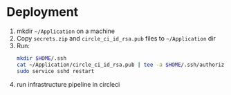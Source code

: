 # Deployment
1. mkdir `~/Application` on a machine
2. Copy `secrets.zip` and `circle_ci_id_rsa.pub` files to `~/Application` dir
3. Run:
   ```bash
   mkdir $HOME/.ssh
   cat ~/Application/circle_ci_id_rsa.pub | tee -a $HOME/.ssh/authorized_keys
   sudo service sshd restart
   ```
4. run infrastructure pipeline in circleci
